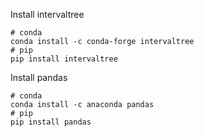 Install intervaltree
```
# conda
conda install -c conda-forge intervaltree
# pip
pip install intervaltree
```

Install pandas
```
# conda
conda install -c anaconda pandas
# pip
pip install pandas
```
